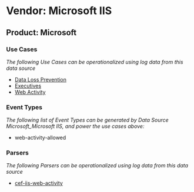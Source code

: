 Vendor: Microsoft IIS
=====================
Product: Microsoft
------------------

### Use Cases

_The following Use Cases can be operationalized using log data from this data source_

* [Data Loss Prevention](../UseCases/usecase_data_loss_prevention.md)
* [Executives](../UseCases/usecase_executives.md)
* [Web Activity](../UseCases/usecase_web_activity.md)


### Event Types

_The following list of Event Types can be generated by Data Source Microsoft_Microsoft IIS, and power the use cases above:_

- web-activity-allowed


### Parsers

_The following Parsers can be operationalized using log data from this data source_

* [cef-iis-web-activity](../Parsers/parserContent_cef-iis-web-activity.md)
